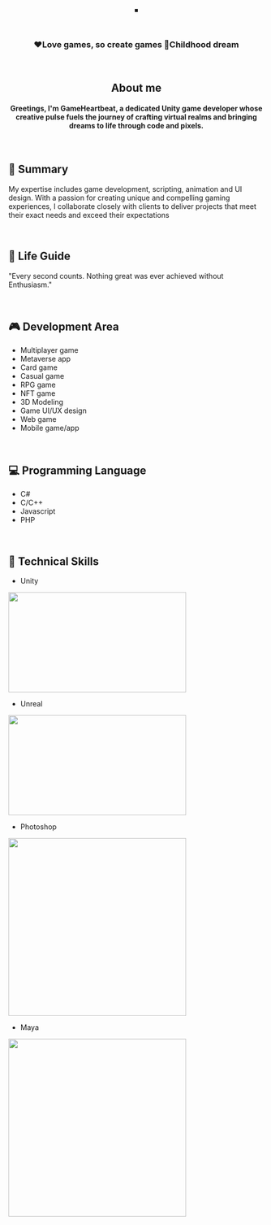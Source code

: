 <p align="center">
  <a href="#" target="_blank" rel="noreferrer">
    <img src="https://user-images.githubusercontent.com/125852184/266736830-43c522b0-ec8c-4ef9-8ac0-563007cb3a89.jpg" alt="" border="3px" />
  </a>
</p>

<br/>

<h3 align="center">
❤️Love games, so create games
🧒Childhood dream
</h3>

<br/>

<h2 align="center">
 About me
</h2>

<h4 align="center">
Greetings, I'm GameHeartbeat, a dedicated Unity game developer whose creative pulse fuels the journey of crafting virtual realms and bringing dreams to life through code and pixels.
</h4>

<br/>

## 🔭 Summary

My expertise includes game development, scripting, animation and UI design.
With a passion for creating unique and compelling gaming experiences, I collaborate closely with clients to deliver projects that meet their exact needs and exceed their expectations

<br/>

## 🌟 Life Guide
"Every second counts.
Nothing great was ever achieved without Enthusiasm."

<br/>

## 🎮 Development Area

- Multiplayer game
- Metaverse app
- Card game
- Casual game
- RPG game
- NFT game
- 3D Modeling
- Game UI/UX design
- Web game
- Mobile game/app

<br/>

## 💻 Programming Language

- C#
- C/C++
- Javascript
- PHP

<br/>

## 💼 Technical Skills
- Unity
<img src="https://user-images.githubusercontent.com/125852184/266737943-774e4d97-5b0e-4c8d-b3c2-31c61bef234a.png" width=350px height=197px />

<br/>

- Unreal
<img src="https://user-images.githubusercontent.com/125852184/266738155-48d395ab-8888-4db4-96df-75af763da236.jpg" width=350px height=197px />

<br/>

- Photoshop
<img src="https://user-images.githubusercontent.com/125852184/266737957-585a370b-1ec6-4804-ab96-e909e4ebb087.png" width=350px he3ght=197px />

<br/>

- Maya
<img src="https://user-images.githubusercontent.com/125852184/266737959-fe5ce221-deba-4fe7-afc9-792d93a9ee85.png" width=350px he3ght=197px />
